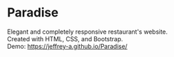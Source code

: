 # Paradise
Elegant and completely responsive restaurant's website.  
Created with HTML, CSS, and Bootstrap.  
Demo: https://jeffrey-a.github.io/Paradise/  
